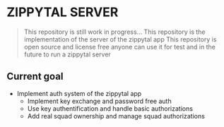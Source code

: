 # ZIPPYTAL SERVER

> This repository is still work in progress...
> This repository is the implementation of the server of the zippytal app
> This repository is open source and license free anyone can use it for test and in the future to run a zippytal server

## Current goal

- Implement auth system of the zippytal app
  - Implement key exchange and password free auth
  - Use key authentification and handle basic authorizations
  - Add real squad ownership and manage squad authorizations